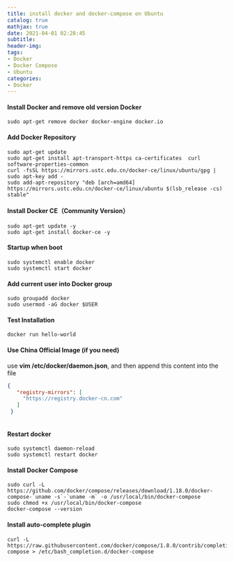 ```yaml
---
title: install docker and docker-compose on Ubuntu
catalog: true
mathjax: true
date: 2021-04-01 02:28:45
subtitle:
header-img:
tags:
- Docker
- Docker Compose
- Ubuntu
categories:
- Docker
---
```


#### Install Docker and remove old version Docker
```shell
sudo apt-get remove docker docker-engine docker.io
```

#### Add Docker Repository

```shell
sudo apt-get update
sudo apt-get install apt-transport-https ca-certificates  curl software-properties-common
curl -fsSL https://mirrors.ustc.edu.cn/docker-ce/linux/ubuntu/gpg | sudo apt-key add -
sudo add-apt-repository "deb [arch=amd64] https://mirrors.ustc.edu.cn/docker-ce/linux/ubuntu $(lsb_release -cs) stable"
```

#### Install Docker CE（Community Version）

```shell
sudo apt-get update -y
sudo apt-get install docker-ce -y
```

#### Startup when boot
```shell
sudo systemctl enable docker
sudo systemctl start docker
```

#### Add current user into Docker group
```shell
sudo groupadd docker
sudo usermod -aG docker $USER
```

#### Test Installation
```shell
docker run hello-world
```

#### Use China Official Image (if you need)

use <b>vim /etc/docker/daemon.json</b>, and then append this content into the file
```json
{
   "registry-mirrors": [
     "https://registry.docker-cn.com"
   ]
 }
 
```

#### Restart docker

```shell
sudo systemctl daemon-reload
sudo systemctl restart docker
```

#### Install Docker Compose
```shell
sudo curl -L https://github.com/docker/compose/releases/download/1.18.0/docker-compose-`uname -s`-`uname -m` -o /usr/local/bin/docker-compose
sudo chmod +x /usr/local/bin/docker-compose
docker-compose --version
```

#### Install auto-complete plugin


```shell
curl -L https://raw.githubusercontent.com/docker/compose/1.8.0/contrib/completion/bash/docker-compose > /etc/bash_completion.d/docker-compose
```